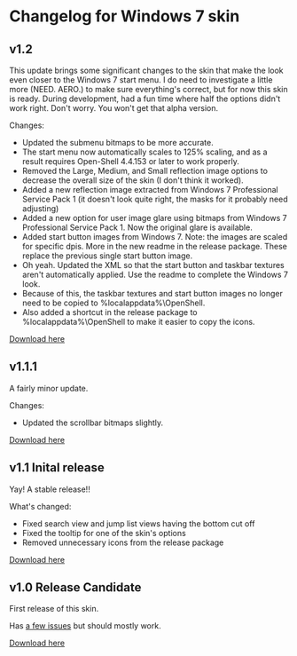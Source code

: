 # Changelog for Windows 7 skin
## v1.2
This update brings some significant changes to the skin that make the look even closer to the Windows 7 start menu. I do need to investigate a little more (NEED. AERO.) to make sure everything's correct, but for now this skin is ready. During development, had a fun time where half the options didn't work right. Don't worry. You won't get that alpha version.

Changes:

- Updated the submenu bitmaps to be more accurate.
- The start menu now automatically scales to 125% scaling, and as a result requires Open-Shell 4.4.153 or later to work properly.
- Removed the Large, Medium, and Small reflection image options to decrease the overall size of the skin (I don't think it worked).
- Added a new reflection image extracted from Windows 7 Professional Service Pack 1 (it doesn't look quite right, the masks for it probably need adjusting)
- Added a new option for user image glare using bitmaps from Windows 7 Professional Service Pack 1. Now the original glare is available.
- Added start button images from Windows 7. Note: the images are scaled for specific dpis. More in the new readme in the release package. These replace the previous single start button image.
- Oh yeah. Updated the XML so that the start button and taskbar textures aren't automatically applied. Use the readme to complete the Windows 7 look.
- Because of this, the taskbar textures and start button images no longer need to be copied to %localappdata%\OpenShell.
- Also added a shortcut in the release package to %localappdata%\OpenShell to make it easier to copy the icons.

[Download here](https://github.com/Win761/Windows-7-skin/releases/tag/v1.2)

## v1.1.1
A fairly minor update.

Changes:

- Updated the scrollbar bitmaps slightly.

[Download here](https://github.com/Win761/Windows-7-skin/releases/tag/v1.1.1)

## v1.1 Inital release
Yay! A stable release!!

What's changed:
- Fixed search view and jump list views having the bottom cut off
- Fixed the tooltip for one of the skin's options
- Removed unnecessary icons from the release package

[Download here](https://github.com/Win761/Windows-7-skin/releases/tag/v1.1)

## v1.0 Release Candidate
First release of this skin.

Has [a few issues](https://github.com/Win761/Windows-7-skin/issues/1) but should mostly work.

[Download here](https://github.com/Win761/Windows-7-skin/releases/tag/v1.0-RC)
